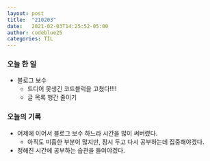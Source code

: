 ```yaml
---
layout: post
title:  "210203"
date:   2021-02-03T14:25:52-05:00
author: codeblue25
categories: TIL
---
```


<h3>오늘 한 일</h3>

* 블로그 보수
  * 드디어 못생긴 코드블럭을 고쳤다!!!!
  * 글 목록 행간 줄이기


<h3>오늘의 기록</h3>

* 어제에 이어서 블로그 보수 하느라 시간을 많이 써버렸다.
  * 아직도 미흡한 부분이 많지만, 잠시 두고 다시 공부하는데 집중해야겠다.
* 정해진 시간에 공부하는 습관을 들여야겠다.
